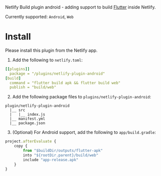 Netlify Build plugin android - adding support to build [Flutter](https://flutter.dev) inside Netlify.

Currently supported: `Android`, `Web`

# Install

Please install this plugin from the Netlify app.

1. Add the following to `netlify.toml`:
```yaml
[[plugins]]
  package = "/plugins/netlify-plugin-android"
[build]
  command = "flutter build apk && flutter build web"
  publish = "build/web"
```

2. Add the following package files to `plugins/netlify-plugin-android`:
```
plugin/netlify-plugin-android
  |__ src
  |   |__ index.js
  |__ manifest.yml
  |__ package.json
```

3. (Optional) For Android support, add the following to `app/build.gradle`:
```js
project.afterEvaluate {
    copy {
        from "$buildDir/outputs/flutter-apk"
        into "${rootDir.parent}/build/web"
        include "app-release.apk"
    }
}
```